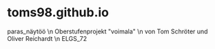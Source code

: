 # toms98.github.io
paras_näytöö \n
Oberstufenprojekt "voimala" \n
von Tom Schröter und Oliver Reichardt \n
ELGS_72
